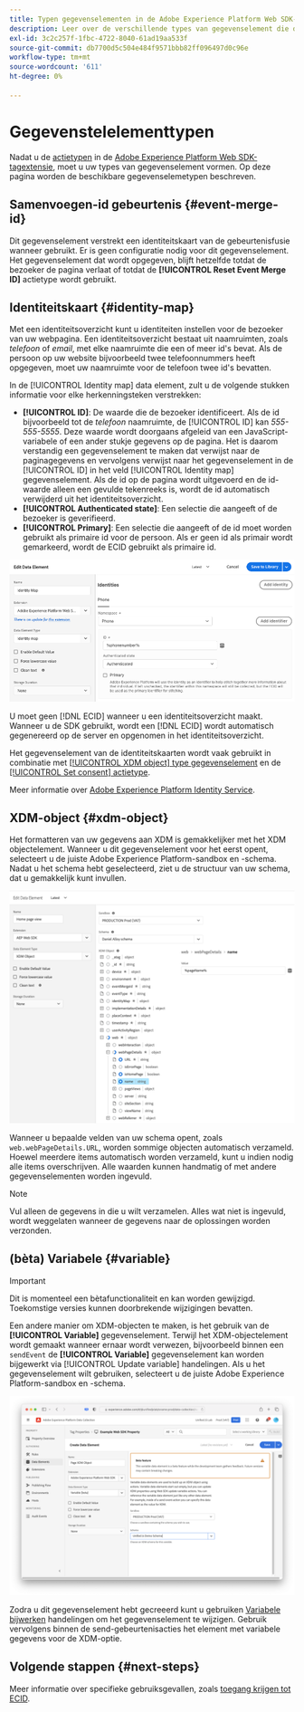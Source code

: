 ```yaml
---
title: Typen gegevenselementen in de Adobe Experience Platform Web SDK-extensie
description: Leer over de verschillende types van gegevenselement die door de de markeringsuitbreiding van SDK van het Web van Adobe Experience Platform worden verstrekt.
exl-id: 3c2c257f-1fbc-4722-8040-61ad19aa533f
source-git-commit: db7700d5c504e484f9571bbb82ff096497d0c96e
workflow-type: tm+mt
source-wordcount: '611'
ht-degree: 0%

---
```



# Gegevenstelelementtypen

Nadat u de [actietypen](action-types.md) in de [Adobe Experience Platform Web SDK-tagextensie](web-sdk-extension-configuration.md), moet u uw types van gegevenselement vormen. Op deze pagina worden de beschikbare gegevenselemetypen beschreven.

## Samenvoegen-id gebeurtenis {#event-merge-id}

Dit gegevenselement verstrekt een identiteitskaart van de gebeurtenisfusie wanneer gebruikt. Er is geen configuratie nodig voor dit gegevenselement. Het gegevenselement dat wordt opgegeven, blijft hetzelfde totdat de bezoeker de pagina verlaat of totdat de **[!UICONTROL Reset Event Merge ID]** actietype wordt gebruikt.

## Identiteitskaart {#identity-map}

Met een identiteitsoverzicht kunt u identiteiten instellen voor de bezoeker van uw webpagina. Een identiteitsoverzicht bestaat uit naamruimten, zoals _telefoon_ of _email_, met elke naamruimte die een of meer id&#39;s bevat. Als de persoon op uw website bijvoorbeeld twee telefoonnummers heeft opgegeven, moet uw naamruimte voor de telefoon twee id&#39;s bevatten.

In de [!UICONTROL Identity map] data element, zult u de volgende stukken informatie voor elke herkenningsteken verstrekken:

* **[!UICONTROL ID]**: De waarde die de bezoeker identificeert. Als de id bijvoorbeeld tot de _telefoon_ naamruimte, de [!UICONTROL ID] kan _555-555-5555_. Deze waarde wordt doorgaans afgeleid van een JavaScript-variabele of een ander stukje gegevens op de pagina. Het is daarom verstandig een gegevenselement te maken dat verwijst naar de paginagegevens en vervolgens verwijst naar het gegevenselement in de [!UICONTROL ID] in het veld [!UICONTROL Identity map] gegevenselement. Als de id op de pagina wordt uitgevoerd en de id-waarde alleen een gevulde tekenreeks is, wordt de id automatisch verwijderd uit het identiteitsoverzicht.
* **[!UICONTROL Authenticated state]**: Een selectie die aangeeft of de bezoeker is geverifieerd.
* **[!UICONTROL Primary]**: Een selectie die aangeeft of de id moet worden gebruikt als primaire id voor de persoon. Als er geen id als primair wordt gemarkeerd, wordt de ECID gebruikt als primaire id.

![UI-afbeelding die het scherm Gegevenselement bewerken weergeeft.](./assets/identity-map-data-element.png)

U moet geen [!DNL ECID] wanneer u een identiteitsoverzicht maakt. Wanneer u de SDK gebruikt, wordt een [!DNL ECID] wordt automatisch gegenereerd op de server en opgenomen in het identiteitsoverzicht.

Het gegevenselement van de identiteitskaarten wordt vaak gebruikt in combinatie met [[!UICONTROL XDM object] type gegevenselement](#xdm-object) en de [[!UICONTROL Set consent] actietype](action-types.md#set-consent).

Meer informatie over [Adobe Experience Platform Identity Service](../../identity-service/home.md).

## XDM-object {#xdm-object}

Het formatteren van uw gegevens aan XDM is gemakkelijker met het XDM objectelement. Wanneer u dit gegevenselement voor het eerst opent, selecteert u de juiste Adobe Experience Platform-sandbox en -schema. Nadat u het schema hebt geselecteerd, ziet u de structuur van uw schema, dat u gemakkelijk kunt invullen.

![UI-afbeelding die de XDM-objectstructuur weergeeft.](assets/XDM-object.png)

Wanneer u bepaalde velden van uw schema opent, zoals `web.webPageDetails.URL`, worden sommige objecten automatisch verzameld. Hoewel meerdere items automatisch worden verzameld, kunt u indien nodig alle items overschrijven. Alle waarden kunnen handmatig of met andere gegevenselementen worden ingevuld.

>[!NOTE]
>
>Vul alleen de gegevens in die u wilt verzamelen. Alles wat niet is ingevuld, wordt weggelaten wanneer de gegevens naar de oplossingen worden verzonden.

## (bèta) Variabele {#variable}

>[!IMPORTANT]
>
>Dit is momenteel een bètafunctionaliteit en kan worden gewijzigd. Toekomstige versies kunnen doorbrekende wijzigingen bevatten.

Een andere manier om XDM-objecten te maken, is het gebruik van de **[!UICONTROL Variable]** gegevenselement. Terwijl het XDM-objectelement wordt gemaakt wanneer ernaar wordt verwezen, bijvoorbeeld binnen een `sendEvent` de **[!UICONTROL Variable]** gegevenselement kan worden bijgewerkt via [!UICONTROL Update variable] handelingen. Als u het gegevenselement wilt gebruiken, selecteert u de juiste Adobe Experience Platform-sandbox en -schema.

![UI-afbeelding die het scherm Gegevenselement maken weergeeft.](assets/variable-data-element.png)

Zodra u dit gegevenselement hebt gecreeerd kunt u gebruiken [Variabele bijwerken](./action-types.md#update-variable) handelingen om het gegevenselement te wijzigen. Gebruik vervolgens binnen de send-gebeurtenisacties het element met variabele gegevens voor de XDM-optie.

## Volgende stappen {#next-steps}

Meer informatie over specifieke gebruiksgevallen, zoals [toegang krijgen tot ECID](accessing-the-ecid.md).
